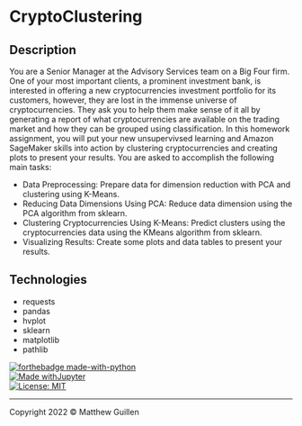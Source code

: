 # CryptoClustering

## Description

You are a Senior Manager at the Advisory Services team on a Big Four firm. One of your most important clients, a prominent investment bank, is interested in offering a new cryptocurrencies investment portfolio for its customers, however, they are lost in the immense universe of cryptocurrencies. They ask you to help them make sense of it all by generating a report of what cryptocurrencies are available on the trading market and how they can be grouped using classification.
In this homework assignment, you will put your new unsupervivsed learning and Amazon SageMaker skills into action by clustering cryptocurrencies and creating plots to present your results.
You are asked to accomplish the following main tasks:

* Data Preprocessing: Prepare data for dimension reduction with PCA and clustering using K-Means.
* Reducing Data Dimensions Using PCA: Reduce data dimension using the PCA algorithm from sklearn.
* Clustering Cryptocurrencies Using K-Means: Predict clusters using the cryptocurrencies data using the KMeans algorithm from sklearn.
* Visualizing Results: Create some plots and data tables to present your results.

## Technologies
* requests
* pandas
* hvplot
* sklearn
* matplotlib
* pathlib

[![forthebadge made-with-python](http://ForTheBadge.com/images/badges/made-with-python.svg)](https://www.python.org/) </br>
[![Made withJupyter](https://img.shields.io/badge/Made%20with-Jupyter-orange?style=for-the-badge&logo=Jupyter)](https://jupyter.org/try) </br>
[![License: MIT](https://img.shields.io/badge/License-MIT-yellow.svg)](https://opensource.org/licenses/MIT) </br>

---

Copyright 2022 © Matthew Guillen

